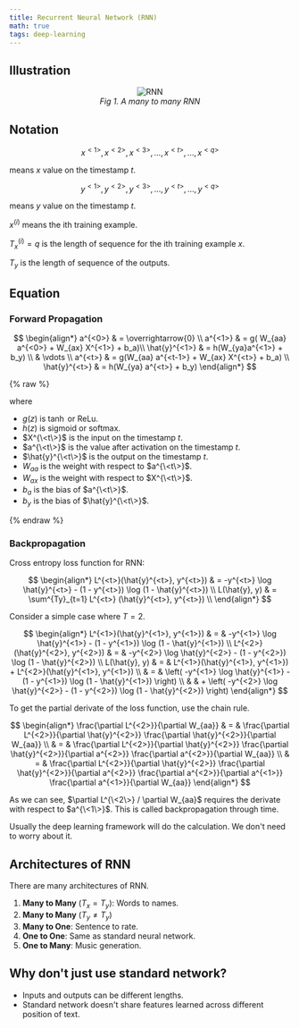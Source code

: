 ```yaml
---
title: Recurrent Neural Network (RNN)
math: true
tags: deep-learning
---
```


## Illustration

<p align="center">
  <img alt="RNN" src="/assets/deep-learning/RNN-render.svg" />
  <br/>
  <i>Fig 1. A many to many RNN</i>
</p>

## Notation

$$
x^{<1>}, x^{<2>}, x^{<3>}, \ldots , x^{<t>}, \ldots, x^{<q>}
$$

means $x$ value on the timestamp $t$.

$$
y^{<1>}, y^{<2>}, y^{<3>}, \ldots, y^{<t>}, \ldots, y^{<q>}
$$

means $y$ value on the timestamp $t$.

$x^{(i)}$ means the ith training example.

$T_x^{(i)} = q$ is the length of sequence for the ith training example $x$.

$T_y$ is the length of sequence  of the outputs.

## Equation

###  Forward Propagation

$$
\begin{align*}
a^{<0>} & = \overrightarrow{0} \\
a^{<1>} & = g( W_{aa} a^{<0>} + W_{ax} X^{<1>} + b_a)\\
\hat{y}^{<1>} & = h(W_{ya}a^{<1>} + b_y) \\
& \vdots \\
a^{<t>} & = g(W_{aa} a^{<t-1>} + W_{ax} X^{<t>} + b_a) \\
\hat{y}^{<t>} & = h(W_{ya} a^{<t>} + b_y)
\end{align*}
$$

{% raw %}

where
- $g(z)$ is $\tanh$ or ReLu.
- $h(z)$ is sigmoid or softmax.
- $X^{\<t\>}$ is the input on the timestamp $t$.
- $a^{\<t\>}$ is the value after activation on the timestamp $t$.
- $\hat{y}^{\<t\>}$ is the output on the timestamp $t$.
- $W_{aa}$ is the weight with respect to $a^{\<t\>}$.
- $W_{ax}$ is the weight with respect to $X^{\<t\>}$.
- $b_a$ is the bias of $a^{\<t\>}$.
- $b_y$ is the bias of $\hat{y}^{\<t\>}$.

{% endraw %}

### Backpropagation

Cross entropy loss function for RNN:

$$
\begin{align*}
L^{<t>}(\hat{y}^{<t>}, y^{<t>}) & = -y^{<t>} \log \hat{y}^{<t>} - (1 - y^{<t>}) \log (1 - \hat{y}^{<t>}) \\
L(\hat{y}, y) & = \sum^{Ty}_{t=1} L^{<t>} (\hat{y}^{<t>}, y^{<t>}) \\
\end{align*}
$$

Consider a simple case where $T = 2$.

$$
\begin{align*}
L^{<1>}(\hat{y}^{<1>}, y^{<1>}) & = & -y^{<1>} \log \hat{y}^{<1>} - (1 - y^{<1>}) \log (1 - \hat{y}^{<1>}) \\
L^{<2>}(\hat{y}^{<2>}, y^{<2>}) & = & -y^{<2>} \log \hat{y}^{<2>} - (1 - y^{<2>}) \log (1 - \hat{y}^{<2>}) \\
L(\hat{y}, y) & = & L^{<1>}(\hat{y}^{<1>}, y^{<1>})
+
L^{<2>}(\hat{y}^{<1>}, y^{<1>}) \\
& = & \left( -y^{<1>} \log \hat{y}^{<1>} - (1 - y^{<1>}) \log (1 - \hat{y}^{<1>}) \right) \\
& & + \left( -y^{<2>} \log \hat{y}^{<2>} - (1 - y^{<2>}) \log (1 - \hat{y}^{<2>}) \right)
\end{align*}
$$

To get the partial derivate of the loss function, use the chain rule.

$$
\begin{align*}
\frac{\partial L^{<2>}}{\partial W_{aa}} & = & \frac{\partial L^{<2>}}{\partial \hat{y}^{<2>}} \frac{\partial \hat{y}^{<2>}}{\partial W_{aa}} \\
& = & \frac{\partial L^{<2>}}{\partial \hat{y}^{<2>}} \frac{\partial \hat{y}^{<2>}}{\partial a^{<2>}} \frac{\partial a^{<2>}}{\partial W_{aa}} \\
& = & \frac{\partial L^{<2>}}{\partial \hat{y}^{<2>}} \frac{\partial \hat{y}^{<2>}}{\partial a^{<2>}} \frac{\partial a^{<2>}}{\partial a^{<1>}} \frac{\partial a^{<1>}}{\partial W_{aa}}
\end{align*}
$$

As we can see, $\partial L^{\<2\>} / \partial W_{aa}$ requires the derivate with respect to $a^{\<1\>}$. This is called backpropagation through time.

Usually the deep learning framework will do the calculation. We don't need to worry about it.

## Architectures of RNN

There are many architectures of RNN.

1. **Many to Many** ($T_x = T_y$): Words to names.
2. **Many to Many** ($T_y \ne T_y$)
3. **Many to One**: Sentence to rate.
4. **One to One**: Same as standard neural network.
5. **One to Many**: Music generation.

## Why don't just use standard network?

- Inputs and outputs can be different lengths.
- Standard network doesn't share features learned across different position of text.

